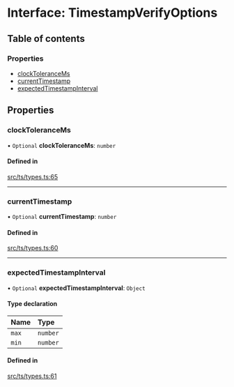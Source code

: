 # Interface: TimestampVerifyOptions

## Table of contents

### Properties

- [clockToleranceMs](TimestampVerifyOptions.md#clocktolerancems)
- [currentTimestamp](TimestampVerifyOptions.md#currenttimestamp)
- [expectedTimestampInterval](TimestampVerifyOptions.md#expectedtimestampinterval)

## Properties

### clockToleranceMs

• `Optional` **clockToleranceMs**: `number`

#### Defined in

[src/ts/types.ts:65](https://gitlab.com/i3-market/code/wp3/t3.2/conflict-resolution/non-repudiation-protocol/-/blob/78eba13/src/ts/types.ts#L65)

___

### currentTimestamp

• `Optional` **currentTimestamp**: `number`

#### Defined in

[src/ts/types.ts:60](https://gitlab.com/i3-market/code/wp3/t3.2/conflict-resolution/non-repudiation-protocol/-/blob/78eba13/src/ts/types.ts#L60)

___

### expectedTimestampInterval

• `Optional` **expectedTimestampInterval**: `Object`

#### Type declaration

| Name | Type |
| :------ | :------ |
| `max` | `number` |
| `min` | `number` |

#### Defined in

[src/ts/types.ts:61](https://gitlab.com/i3-market/code/wp3/t3.2/conflict-resolution/non-repudiation-protocol/-/blob/78eba13/src/ts/types.ts#L61)
